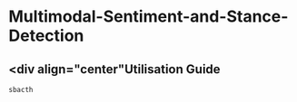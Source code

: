 # Multimodal-Sentiment-and-Stance-Detection


## <div align="center"Utilisation Guide</div>
```bash template_segmentation.slurm "Gun Control"
sbacth 
```
